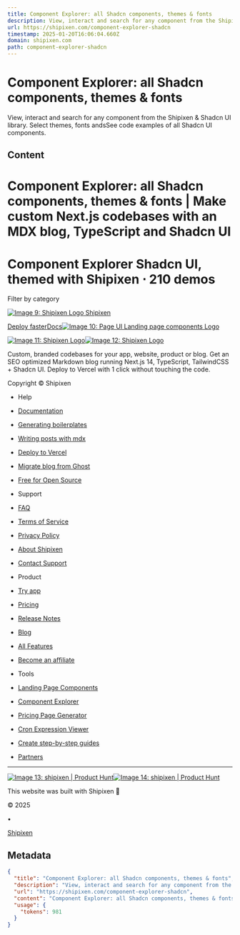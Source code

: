 ```yaml
---
title: Component Explorer: all Shadcn components, themes & fonts
description: View, interact and search for any component from the Shipixen & Shadcn UI library. Select themes, fonts andsSee code examples of all Shadcn UI components.
url: https://shipixen.com/component-explorer-shadcn
timestamp: 2025-01-20T16:06:04.660Z
domain: shipixen.com
path: component-explorer-shadcn
---
```


# Component Explorer: all Shadcn components, themes & fonts


View, interact and search for any component from the Shipixen & Shadcn UI library. Select themes, fonts andsSee code examples of all Shadcn UI components.


## Content

Component Explorer: all Shadcn components, themes & fonts | Make custom Next.js codebases with an MDX blog, TypeScript and Shadcn UI
===============
 

Component Explorer Shadcn UI, themed with Shipixen ⋅ 210 demos
==============================================================

Filter by category

[![Image 9: Shipixen Logo](https://shipixen.com/_next/image?url=%2Fstatic%2Fimages%2Ficon.png&w=256&q=75) Shipixen](https://shipixen.com/)

[Deploy faster](https://shipixen.com/download/macos)[Docs](https://shipixen.com/boilerplate-documentation)[![Image 10: Page UI Landing page components Logo](https://shipixen.com/_next/image?url=%2Fstatic%2Fimages%2Fpage-ui-log.webp&w=256&q=75)](https://pageui.dev/)

[![Image 11: Shipixen Logo](https://shipixen.com/_next/image?url=%2Fstatic%2Fimages%2Ficon-logo.webp&w=256&q=75)![Image 12: Shipixen Logo](https://shipixen.com/_next/image?url=%2Fstatic%2Fimages%2Ficon-logo-dark.webp&w=256&q=75)](https://shipixen.com/)

Custom, branded codebases for your app, website, product or blog. Get an SEO optimized Markdown blog running Next.js 14, TypeScript, TailwindCSS + Shadcn UI. Deploy to Vercel with 1 click without touching the code.

Copyright © Shipixen

*   Help
    
*   [Documentation](https://shipixen.com/boilerplate-documentation)
*   [Generating boilerplates](https://shipixen.com/boilerplate-documentation/generating-boilerplates)
*   [Writing posts with mdx](https://shipixen.com/boilerplate-documentation/using-the-shipixen-blog)
*   [Deploy to Vercel](https://shipixen.com/boilerplate-documentation/vercel-deploy-integration#main)
*   [Migrate blog from Ghost](https://shipixen.com/migrate/ghost-blog)
*   [Free for Open Source](https://shipixen.com/free-for-open-source)

*   Support
    
*   [FAQ](https://shipixen.com/#faq)
*   [Terms of Service](https://shipixen.com/terms)
*   [Privacy Policy](https://shipixen.com/privacy)
*   [About Shipixen](https://shipixen.com/about)
*   [Contact Support](https://shipixen.com/component-explorer-shadcn#)

*   Product
    
*   [Try app](https://shipixen.com/download/macos)
*   [Pricing](https://shipixen.com/pricing)
*   [Release Notes](https://shipixen.com/release-notes)
*   [Blog](https://shipixen.com/all-articles)
*   [All Features](https://shipixen.com/features)
*   [Become an affiliate](https://shipixen.lemonsqueezy.com/affiliates)

*   Tools
    
*   [Landing Page Components](https://pageui.dev/)
*   [Component Explorer](https://shipixen.com/component-explorer-shadcn)
*   [Pricing Page Generator](https://shipixen.com/shadcn-pricing-page)
*   [Cron Expression Viewer](https://tool.crontap.com/cronjob-debugger)
*   [Create step-by-step guides](https://folge.me/)
*   [Partners](https://shipixen.com/partners)

* * *

[![Image 13: shipixen | Product Hunt](https://api.producthunt.com/widgets/embed-image/v1/top-post-badge.svg?post_id=424261&theme=light&period=daily)](https://www.producthunt.com/posts/shipixen?utm_source=badge-top-post-badge&utm_medium=badge&utm_souce=badge-shipixen)[![Image 14: shipixen | Product Hunt](https://api.producthunt.com/widgets/embed-image/v1/top-post-topic-badge.svg?post_id=424261&theme=light&period=weekly&topic_id=267)](https://www.producthunt.com/posts/shipixen?utm_source=badge-top-post-badge&utm_medium=badge&utm_souce=badge-shipixen)

This website was built with Shipixen 🔄

© 2025

•

[Shipixen](https://shipixen.com/)

## Metadata

```json
{
  "title": "Component Explorer: all Shadcn components, themes & fonts",
  "description": "View, interact and search for any component from the Shipixen & Shadcn UI library. Select themes, fonts andsSee code examples of all Shadcn UI components.",
  "url": "https://shipixen.com/component-explorer-shadcn",
  "content": "Component Explorer: all Shadcn components, themes & fonts | Make custom Next.js codebases with an MDX blog, TypeScript and Shadcn UI\n===============\n \n\nComponent Explorer Shadcn UI, themed with Shipixen ⋅ 210 demos\n==============================================================\n\nFilter by category\n\n[![Image 9: Shipixen Logo](https://shipixen.com/_next/image?url=%2Fstatic%2Fimages%2Ficon.png&w=256&q=75) Shipixen](https://shipixen.com/)\n\n[Deploy faster](https://shipixen.com/download/macos)[Docs](https://shipixen.com/boilerplate-documentation)[![Image 10: Page UI Landing page components Logo](https://shipixen.com/_next/image?url=%2Fstatic%2Fimages%2Fpage-ui-log.webp&w=256&q=75)](https://pageui.dev/)\n\n[![Image 11: Shipixen Logo](https://shipixen.com/_next/image?url=%2Fstatic%2Fimages%2Ficon-logo.webp&w=256&q=75)![Image 12: Shipixen Logo](https://shipixen.com/_next/image?url=%2Fstatic%2Fimages%2Ficon-logo-dark.webp&w=256&q=75)](https://shipixen.com/)\n\nCustom, branded codebases for your app, website, product or blog. Get an SEO optimized Markdown blog running Next.js 14, TypeScript, TailwindCSS + Shadcn UI. Deploy to Vercel with 1 click without touching the code.\n\nCopyright © Shipixen\n\n*   Help\n    \n*   [Documentation](https://shipixen.com/boilerplate-documentation)\n*   [Generating boilerplates](https://shipixen.com/boilerplate-documentation/generating-boilerplates)\n*   [Writing posts with mdx](https://shipixen.com/boilerplate-documentation/using-the-shipixen-blog)\n*   [Deploy to Vercel](https://shipixen.com/boilerplate-documentation/vercel-deploy-integration#main)\n*   [Migrate blog from Ghost](https://shipixen.com/migrate/ghost-blog)\n*   [Free for Open Source](https://shipixen.com/free-for-open-source)\n\n*   Support\n    \n*   [FAQ](https://shipixen.com/#faq)\n*   [Terms of Service](https://shipixen.com/terms)\n*   [Privacy Policy](https://shipixen.com/privacy)\n*   [About Shipixen](https://shipixen.com/about)\n*   [Contact Support](https://shipixen.com/component-explorer-shadcn#)\n\n*   Product\n    \n*   [Try app](https://shipixen.com/download/macos)\n*   [Pricing](https://shipixen.com/pricing)\n*   [Release Notes](https://shipixen.com/release-notes)\n*   [Blog](https://shipixen.com/all-articles)\n*   [All Features](https://shipixen.com/features)\n*   [Become an affiliate](https://shipixen.lemonsqueezy.com/affiliates)\n\n*   Tools\n    \n*   [Landing Page Components](https://pageui.dev/)\n*   [Component Explorer](https://shipixen.com/component-explorer-shadcn)\n*   [Pricing Page Generator](https://shipixen.com/shadcn-pricing-page)\n*   [Cron Expression Viewer](https://tool.crontap.com/cronjob-debugger)\n*   [Create step-by-step guides](https://folge.me/)\n*   [Partners](https://shipixen.com/partners)\n\n* * *\n\n[![Image 13: shipixen | Product Hunt](https://api.producthunt.com/widgets/embed-image/v1/top-post-badge.svg?post_id=424261&theme=light&period=daily)](https://www.producthunt.com/posts/shipixen?utm_source=badge-top-post-badge&utm_medium=badge&utm_souce=badge-shipixen)[![Image 14: shipixen | Product Hunt](https://api.producthunt.com/widgets/embed-image/v1/top-post-topic-badge.svg?post_id=424261&theme=light&period=weekly&topic_id=267)](https://www.producthunt.com/posts/shipixen?utm_source=badge-top-post-badge&utm_medium=badge&utm_souce=badge-shipixen)\n\nThis website was built with Shipixen 🔄\n\n© 2025\n\n•\n\n[Shipixen](https://shipixen.com/)",
  "usage": {
    "tokens": 981
  }
}
```
